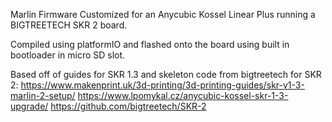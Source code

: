 Marlin Firmware Customized for an Anycubic Kossel Linear Plus running a BIGTREETECH SKR 2 board.

Compiled using platformIO and flashed onto the board using built in bootloader in micro SD slot.

Based off of guides for SKR 1.3 and skeleton code from bigtreetech for SKR 2:
https://www.makenprint.uk/3d-printing/3d-printing-guides/skr-v1-3-marlin-2-setup/
https://www.lpomykal.cz/anycubic-kossel-skr-1-3-upgrade/
https://github.com/bigtreetech/SKR-2